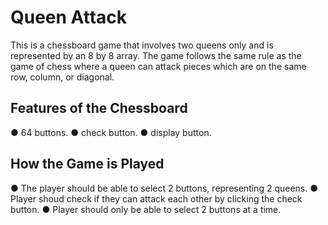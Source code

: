 #  Queen Attack

   This is a chessboard game that involves two queens only and is represented by an 8 by 8 array. 
   The game follows the same rule as the game of chess where a queen can attack pieces which are on the same row,
   column, or diagonal.

 ##  Features of the Chessboard
   ● 64 buttons.
   ● check button.
   ● display button.

##   How the Game is Played

● The player should be able to select 2 buttons, representing 2 queens.
● Player shoud check if they can attack each other by clicking the check button.
● Player should only be able to select 2 buttons at a time.

   